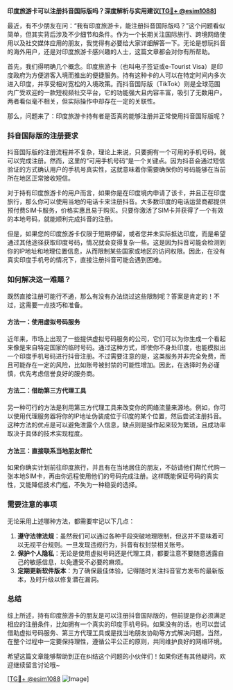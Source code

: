 **印度旅游卡可以注册抖音国际版吗？深度解析与实用建议[[TG💪+ @esim1088](https://t.me/s/esim1088)]**

最近，有不少朋友在问：“我有印度旅游卡，能注册抖音国际版吗？”这个问题看似简单，但其实背后涉及不少细节和条件。作为一个长期关注国际旅行、跨境网络使用以及社交媒体应用的朋友，我觉得有必要给大家详细解答一下。无论是想玩抖音的海外用户，还是对印度旅游卡感兴趣的人士，这篇文章都会对你有所帮助。

首先，我们得明确几个概念。印度旅游卡（也叫电子签证或e-Tourist Visa）是印度政府为方便游客入境而推出的便捷服务。持有这种卡的人可以在特定时间内多次进入印度，并享受相对宽松的入境政策。而抖音国际版（TikTok）则是全球范围内广受欢迎的一款短视频社交平台，它的功能强大且内容丰富，吸引了无数用户。两者看似毫不相关，但实际操作中却存在一定的关联性。

那么，问题来了：印度旅游卡持有者是否真的能够注册并正常使用抖音国际版呢？

### 抖音国际版的注册要求

抖音国际版的注册流程并不复杂，理论上来说，只要拥有一个可用的手机号码，就可以完成注册。然而，这里的“可用手机号码”是一个关键点。因为抖音会通过短信验证的方式确认用户的手机号真实性，这就意味着你需要确保你的号码能够在当前所在地区正常接收短信。

对于持有印度旅游卡的用户而言，如果你是在印度境内申请了该卡，并且正在印度旅行，那么你可以使用当地的电话卡来注册抖音。大多数印度的电话运营商都提供预付费SIM卡服务，价格实惠且易于购买。只要你激活了SIM卡并获得了一个有效的本地号码，就能顺利完成抖音的注册。

但是，如果您的印度旅游卡仅限于短期停留，或者您并未实际抵达印度，而是希望通过其他途径获取印度号码，情况就会变得复杂一些。这是因为抖音可能会检测到你的IP地址和地理位置信息，从而限制某些国家或地区的访问权限。因此，在没有真实印度手机号的情况下，直接注册抖音可能会遇到困难。

### 如何解决这一难题？

既然直接注册可能行不通，那么有没有办法绕过这些限制呢？答案是肯定的！不过，这需要一点技巧和准备。

#### 方法一：使用虚拟号码服务

近年来，市场上出现了一些提供虚拟号码服务的公司，它们可以为你生成一个看起来像是来自特定国家的临时号码。通过这种方式，即使你不身处印度，也能模拟出一个印度手机号码进行抖音注册。不过需要注意的是，这类服务并非完全免费，而且可能存在一定的风险，比如账号被封禁的可能性增加。因此，在选择时务必谨慎，优先考虑信誉良好的服务商。

#### 方法二：借助第三方代理工具

另一种可行的方法是利用第三方代理工具来改变你的网络流量来源地。例如，你可以使用代理服务器将你的IP地址伪装成位于印度的某个位置，然后尝试注册抖音。这种方法的优点是可以避免泄露个人信息，缺点则是操作起来较为繁琐，且成功率取决于具体的技术实现程度。

#### 方法三：直接联系当地朋友帮忙

如果你确实计划前往印度旅行，并且有在当地居住的朋友，不妨请他们帮忙代购一张本地SIM卡，再由你远程使用他们的号码完成注册。这样既能保证号码的真实性，又能降低技术门槛，不失为一种稳妥的选择。

### 需要注意的事项

无论采用上述哪种方法，都需要牢记以下几点：

1. **遵守法律法规**：虽然我们可以通过各种手段突破地理限制，但这并不意味着可以无视平台规则。一旦发现违规行为，抖音有权封禁相关账号。
2. **保护个人隐私**：无论是使用虚拟号码还是代理工具，都要注意不要随意透露自己的敏感信息，以免遭受不必要的麻烦。
3. **定期更新软件版本**：为了确保最佳体验，记得随时关注抖音官方发布的最新版本，及时升级以修复潜在漏洞。

### 总结

综上所述，持有印度旅游卡的朋友是可以注册抖音国际版的，但前提是你必须满足相应的注册条件，比如拥有一个真实的印度手机号码。如果没有的话，也可以尝试借助虚拟号码服务、第三方代理工具或是找当地朋友协助等方式解决问题。当然，在整个过程中一定要保持理性，遵循公平公正的原则，共同维护良好的网络环境。

希望这篇文章能够帮助到正在纠结这个问题的小伙伴们！如果你还有其他疑问，欢迎继续留言讨论哦~ 

[[TG💪+ @esim1088](https://t.me/s/esim1088) ![Image](https://i.postimg.cc/4NQfJmqS/Snipaste-2025-05-13-00-14-12.png)]